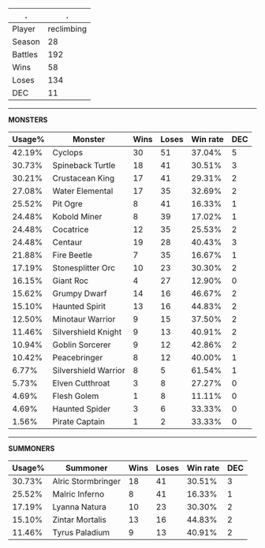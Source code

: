 .|.
|-|-
Player|reclimbing
Season|28
Battles|192
Wins|58
Loses|134
DEC|11

---
**MONSTERS**

Usage%|Monster|Wins|Loses|Win rate|DEC|
-|-|-|-|-|-|
42.19%|Cyclops|30|51|37.04%|5|
30.73%|Spineback Turtle|18|41|30.51%|3|
30.21%|Crustacean King|17|41|29.31%|2|
27.08%|Water Elemental|17|35|32.69%|2|
25.52%|Pit Ogre|8|41|16.33%|1|
24.48%|Kobold Miner|8|39|17.02%|1|
24.48%|Cocatrice|12|35|25.53%|2|
24.48%|Centaur|19|28|40.43%|3|
21.88%|Fire Beetle|7|35|16.67%|1|
17.19%|Stonesplitter Orc|10|23|30.30%|2|
16.15%|Giant Roc|4|27|12.90%|0|
15.62%|Grumpy Dwarf|14|16|46.67%|2|
15.10%|Haunted Spirit|13|16|44.83%|2|
12.50%|Minotaur Warrior|9|15|37.50%|2|
11.46%|Silvershield Knight|9|13|40.91%|2|
10.94%|Goblin Sorcerer|9|12|42.86%|2|
10.42%|Peacebringer|8|12|40.00%|1|
6.77%|Silvershield Warrior|8|5|61.54%|1|
5.73%|Elven Cutthroat|3|8|27.27%|0|
4.69%|Flesh Golem|1|8|11.11%|0|
4.69%|Haunted Spider|3|6|33.33%|0|
1.56%|Pirate Captain|1|2|33.33%|0|

---
**SUMMONERS**

Usage%|Summoner|Wins|Loses|Win rate|DEC|
-|-|-|-|-|-|
30.73%|Alric Stormbringer|18|41|30.51%|3|
25.52%|Malric Inferno|8|41|16.33%|1|
17.19%|Lyanna Natura|10|23|30.30%|2|
15.10%|Zintar Mortalis|13|16|44.83%|2|
11.46%|Tyrus Paladium|9|13|40.91%|2|
